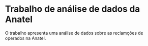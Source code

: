 # Trabalho de análise de dados da Anatel

O trabalho apresenta uma análise de dados sobre as reclamções de operados na Anatel.